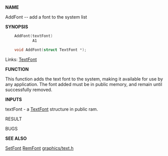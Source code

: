 
**NAME**

AddFont -- add a font to the system list

**SYNOPSIS**

```c
    AddFont(textFont)
            A1

    void AddFont(struct TextFont *);

```
Links: [TextFont](_OOAX) 

**FUNCTION**

This function adds the text font to the system, making it
available for use by any application.  The font added must be
in public memory, and remain until successfully removed.

**INPUTS**

textFont - a [TextFont](_OOAX) structure in public ram.

RESULT

BUGS

**SEE ALSO**

[SetFont](SetFont)  [RemFont](RemFont)  [graphics/text.h](_OOAX)
